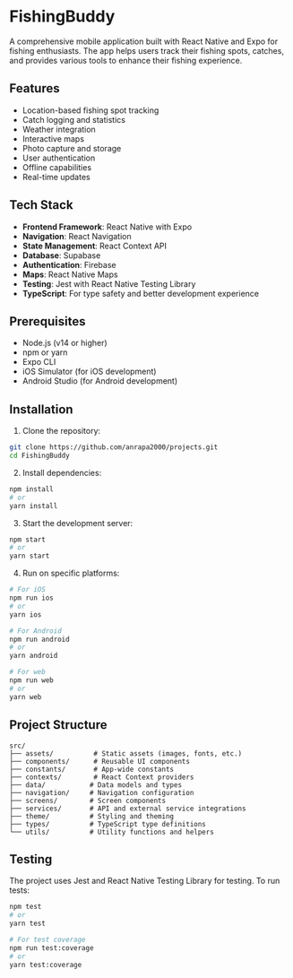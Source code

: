 # FishingBuddy

A comprehensive mobile application built with React Native and Expo for fishing enthusiasts. The app helps users track their fishing spots, catches, and provides various tools to enhance their fishing experience.

## Features

- Location-based fishing spot tracking
- Catch logging and statistics
- Weather integration
- Interactive maps
- Photo capture and storage
- User authentication
- Offline capabilities
- Real-time updates

## Tech Stack

- **Frontend Framework**: React Native with Expo
- **Navigation**: React Navigation
- **State Management**: React Context API
- **Database**: Supabase
- **Authentication**: Firebase
- **Maps**: React Native Maps
- **Testing**: Jest with React Native Testing Library
- **TypeScript**: For type safety and better development experience

## Prerequisites

- Node.js (v14 or higher)
- npm or yarn
- Expo CLI
- iOS Simulator (for iOS development)
- Android Studio (for Android development)

## Installation

1. Clone the repository:
```bash
git clone https://github.com/anrapa2000/projects.git
cd FishingBuddy
```

2. Install dependencies:
```bash
npm install
# or
yarn install
```

3. Start the development server:
```bash
npm start
# or
yarn start
```

4. Run on specific platforms:
```bash
# For iOS
npm run ios
# or
yarn ios

# For Android
npm run android
# or
yarn android

# For web
npm run web
# or
yarn web
```

## Project Structure

```
src/
├── assets/          # Static assets (images, fonts, etc.)
├── components/      # Reusable UI components
├── constants/       # App-wide constants
├── contexts/        # React Context providers
├── data/           # Data models and types
├── navigation/     # Navigation configuration
├── screens/        # Screen components
├── services/       # API and external service integrations
├── theme/          # Styling and theming
├── types/          # TypeScript type definitions
└── utils/          # Utility functions and helpers
```

## Testing

The project uses Jest and React Native Testing Library for testing. To run tests:

```bash
npm test
# or
yarn test

# For test coverage
npm run test:coverage
# or
yarn test:coverage
```